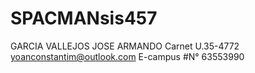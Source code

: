 # SPACMANsis457
GARCIA VALLEJOS JOSE ARMANDO
Carnet U.35-4772
yoanconstantim@outlook.com    E-campus
#N° 63553990
